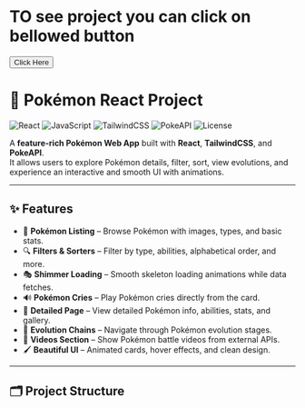 <h1>TO see project you can click on bellowed button </h1>
<button>
    <a src="">Click Here</a>
</button>



# 🐾 Pokémon React Project

![React](https://img.shields.io/badge/React-18-blue)
![JavaScript](https://img.shields.io/badge/JavaScript-ES6+-yellow)
![TailwindCSS](https://img.shields.io/badge/TailwindCSS-CSS%20Framework-38B2AC)
![PokeAPI](https://img.shields.io/badge/API-PokeAPI-red)
![License](https://img.shields.io/badge/License-MIT-green)

A **feature-rich Pokémon Web App** built with **React**, **TailwindCSS**, and **PokeAPI**.  
It allows users to explore Pokémon details, filter, sort, view evolutions, and experience an interactive and smooth UI with animations.

---

## ✨ Features

- 📜 **Pokémon Listing** – Browse Pokémon with images, types, and basic stats.
- 🔍 **Filters & Sorters** – Filter by type, abilities, alphabetical order, and more.
- 🎭 **Shimmer Loading** – Smooth skeleton loading animations while data fetches.
- 🔊 **Pokémon Cries** – Play Pokémon cries directly from the card.
- 📄 **Detailed Page** – View detailed Pokémon info, abilities, stats, and gallery.
- 🔄 **Evolution Chains** – Navigate through Pokémon evolution stages.
- 🎥 **Videos Section** – Show Pokémon battle videos from external APIs.
- 🖌 **Beautiful UI** – Animated cards, hover effects, and clean design.

---

## 🗂 Project Structure

